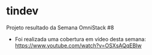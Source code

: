 # tindev
Projeto resultado da Semana OmniStack #8

* Foi realizada uma cobertura em vídeo desta semana: https://www.youtube.com/watch?v=OSXsAQqEBIw
